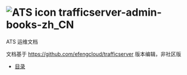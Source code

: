![ATS icon](https://github.com/yanghao-zh/trafficserver-admin-books-zh_CN/raw/master/img/ats_logo.png)
trafficserver-admin-books-zh_CN
===============================

ATS 运维文档

文档基于 https://github.com/efengcloud/trafficserver 版本编辑，非社区版

- [目录](https://github.com/yanghao-zh/trafficserver-admin-books-zh_CN/blob/master/doc/catalog.md)
